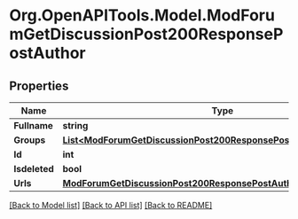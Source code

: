 # Org.OpenAPITools.Model.ModForumGetDiscussionPost200ResponsePostAuthor

## Properties

Name | Type | Description | Notes
------------ | ------------- | ------------- | -------------
**Fullname** | **string** | fullname | [optional] 
**Groups** | [**List&lt;ModForumGetDiscussionPost200ResponsePostAuthorGroupsInner&gt;**](ModForumGetDiscussionPost200ResponsePostAuthorGroupsInner.md) |  | [optional] 
**Id** | **int** | id | [optional] 
**Isdeleted** | **bool** | isdeleted | [optional] 
**Urls** | [**ModForumGetDiscussionPost200ResponsePostAuthorUrls**](ModForumGetDiscussionPost200ResponsePostAuthorUrls.md) |  | 

[[Back to Model list]](../README.md#documentation-for-models) [[Back to API list]](../README.md#documentation-for-api-endpoints) [[Back to README]](../README.md)

